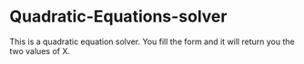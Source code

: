 # Quadratic-Equations-solver
This is a quadratic equation solver. You fill the form and it will return you the two values of X.
